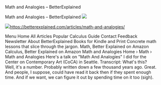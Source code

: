 Math and Analogies – BetterExplained

Math and Analogies – BetterExplained
![](../_resources/4f8d8af8ffc8105828c942024ec5d959.png)

![](../_resources/870159aff752a654fe7cce2a1f3adf94.png)https://betterexplained.com/articles/math-and-analogies/

Menu Home All Articles Popular Calculus Guide Contact Feedback Newsletter About BetterExplained Books for Kindle and Print Concrete math lessons that slice through the jargon. Math, Better Explained on Amazon Calculus, Better Explained on Amazon Math and Analogies Home › Math › Math and Analogies Here's a talk on "Math And Analogies" I did for the Center on Contemporary Art (CoCA) in Seattle. Transcript: What's this? Well, it's a number. Probably written down a few thousand years ago. Great. And people, I suppose, could have read it back then if they spent enough time. And if we want, we can figure it out by spending time on it too (sigh).